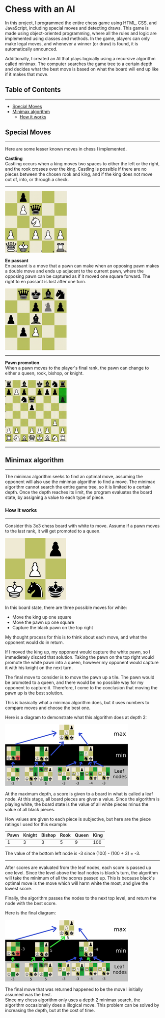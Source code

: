 # Chess with an AI

In this project, I programmed the entire chess game using HTML, CSS, and JavaScript, including special moves and detecting draws. This game is made using object-oriented programming, where all the rules and logic are implemented using classes and methods. In the game, players can only make legal moves, and whenever a winner (or draw) is found, it is automatically announced.   

Additionally, I created an AI that plays logically using a recursive algorithm called minimax. The computer searches the game tree to a certain depth and decides what the best move is based on what the board will end up like if it makes that move.

## Table of Contents
***
* [ Special Moves ](#special-moves)
* [ Minimax algorithm ](#minimax)
  * [ How it works ](#minimax-explanation)


<a name="special-moves"></a>
## Special Moves
***
Here are some lesser known moves in chess I implemented.  

**Castling**  
Castling occurs when a king moves two spaces to either the left or the right, and the rook crosses over the king. Castling is possible if there are no pieces between the chosen rook and king, and if the king does not move out of, into, or through a check.

***

<img src="images/readme/castling.gif" alt="Castling" height="200">

**En passant**  
En passant is a move that a pawn can make when an opposing pawn makes a double move and ends up adjacent to the current pawn, where the opposing pawn can be captured as if it moved one square forward. The right to en passant is lost after one turn.

<img src="images/readme/en-passant.gif" alt="En passant" height="200">

***
**Pawn promotion**  
When a pawn moves to the player's final rank, the pawn can change to either a queen, rook, bishop, or knight.

<img src="images/readme/pawn-promotion.gif" alt="En passant" height="200">

***

<a name="minimax"></a>
## Minimax algorithm  
***
The minimax algorithm seeks to find an optimal move, assuming the opponent will also use the minimax algorithm to find a move. The minimax algorithm cannot search the entire game tree, so it is limited to a certain depth. Once the depth reaches its limit, the program evaluates the board state, by assigning a value to each type of piece.


<a name="minimax-explanation"></a>
### How it works
***
Consider this 3x3 chess board with white to move. Assume if a pawn moves to the last rank, it will get promoted to a queen.

<img src="images/readme/demo-board.png" alt="3x3 Chess Board" height="200">

In this board state, there are three possible moves for white:

* Move the king up one square
* Move the pawn up one square
* Capture the black pawn on the top right

My thought process for this is to think about each move, and what the opponent would do in return.

If I moved the king up, my opponent would capture the white pawn, so I immedietely discard that solution. Taking the pawn on the top right would promote the white pawn into a queen, however my opponent would capture it with his knight on the next turn. 

The final move to consider is to move the pawn up a tile. The pawn would be promoted to a queen, and there would be no possible way for my opponent to capture it. Therefore, I come to the conclusion that moving the pawn up is the best solution.

This is basically what a minimax algorithm does, but it uses numbers to compare moves and choose the best one.

Here is a diagram to demonstrate what this algorithm does at depth 2:

<img src="images/readme/minimax.png" alt="Minimax demo" height="200">

At the maximum depth, a score is given to a board in what is called a leaf node. At this stage, all board pieces are given a value. Since the algorithm is playing white, the board state is the value of all white pieces minus the value of all black pieces.

How values are given to each piece is subjective, but here are the piece ratings I used for this example:

| Pawn | Knight | Bishop | Rook | Queen | King |
|------|--------|--------|------|-------|------|
| 1    | 3      | 3      | 5    | 9     | 100  |

The value of the bottom left node is -3 since (100) - (100 + 3) = -3.

***
After scores are evaluated from the leaf nodes, each score is passed up one level. Since the level above the leaf nodes is black's turn, the algorithm will take the minimum of all the scores passed up. This is because black's optimal move is the move which will harm white the most, and give the lowest score.

Finally, the algorithm passes the nodes to the next top level, and return the node with the best score.

Here is the final diagram:

<img src="images/readme/minimax-final.png" alt="Minimax demo" height="200">

The final move that was returned happened to be the move I initially assumed was the best.   
Since my chess algorithm only uses a depth 2 minimax search, the algorithm occasionally does a illogical move. This problem can be solved by increasing the depth, but at the cost of time.